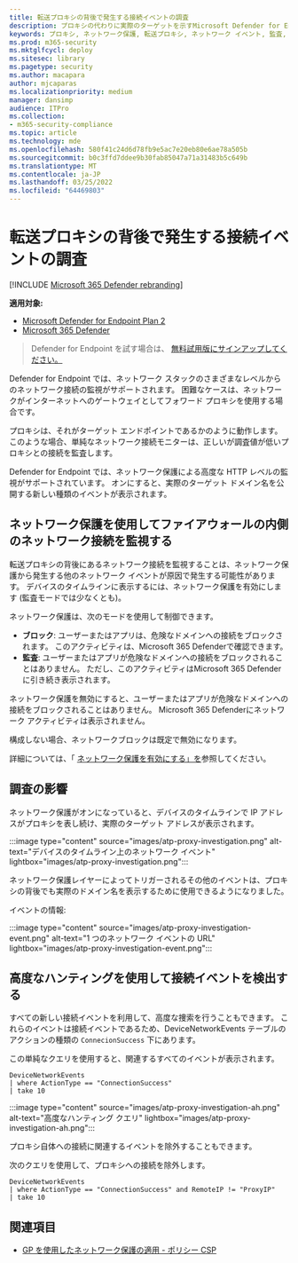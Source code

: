 ```yaml
---
title: 転送プロキシの背後で発生する接続イベントの調査
description: プロキシの代わりに実際のターゲットを示すMicrosoft Defender for Endpointのネットワーク保護を通じて高度な HTTP レベルの監視を使用する方法について説明します。
keywords: プロキシ, ネットワーク保護, 転送プロキシ, ネットワーク イベント, 監査, ブロック, ドメイン名, ドメイン
ms.prod: m365-security
ms.mktglfcycl: deploy
ms.sitesec: library
ms.pagetype: security
ms.author: macapara
author: mjcaparas
ms.localizationpriority: medium
manager: dansimp
audience: ITPro
ms.collection:
- m365-security-compliance
ms.topic: article
ms.technology: mde
ms.openlocfilehash: 580f41c24d6d78fb9e5ac7e20eb80e6ae78a505b
ms.sourcegitcommit: b0c3ffd7ddee9b30fab85047a71a31483b5c649b
ms.translationtype: MT
ms.contentlocale: ja-JP
ms.lasthandoff: 03/25/2022
ms.locfileid: "64469803"
---
```

# <a name="investigate-connection-events-that-occur-behind-forward-proxies"></a>転送プロキシの背後で発生する接続イベントの調査

[!INCLUDE [Microsoft 365 Defender rebranding](../../includes/microsoft-defender.md)]

**適用対象:**
- [Microsoft Defender for Endpoint Plan 2](https://go.microsoft.com/fwlink/p/?linkid=2154037)
- [Microsoft 365 Defender](https://go.microsoft.com/fwlink/?linkid=2118804)

> Defender for Endpoint を試す場合は、 [無料試用版にサインアップしてください。](https://signup.microsoft.com/create-account/signup?products=7f379fee-c4f9-4278-b0a1-e4c8c2fcdf7e&ru=https://aka.ms/MDEp2OpenTrial?ocid=docs-wdatp-investigatemachines-abovefoldlink)

Defender for Endpoint では、ネットワーク スタックのさまざまなレベルからのネットワーク接続の監視がサポートされます。 困難なケースは、ネットワークがインターネットへのゲートウェイとしてフォワード プロキシを使用する場合です。

プロキシは、それがターゲット エンドポイントであるかのように動作します。 このような場合、単純なネットワーク接続モニターは、正しいが調査値が低いプロキシとの接続を監査します。

Defender for Endpoint では、ネットワーク保護による高度な HTTP レベルの監視がサポートされています。 オンにすると、実際のターゲット ドメイン名を公開する新しい種類のイベントが表示されます。

## <a name="use-network-protection-to-monitor-network-connection-behind-a-firewall"></a>ネットワーク保護を使用してファイアウォールの内側のネットワーク接続を監視する

転送プロキシの背後にあるネットワーク接続を監視することは、ネットワーク保護から発生する他のネットワーク イベントが原因で発生する可能性があります。 デバイスのタイムラインに表示するには、ネットワーク保護を有効にします (監査モードでは少なくとも)。

ネットワーク保護は、次のモードを使用して制御できます。

- **ブロック**: ユーザーまたはアプリは、危険なドメインへの接続をブロックされます。 このアクティビティは、Microsoft 365 Defenderで確認できます。
- **監査**: ユーザーまたはアプリが危険なドメインへの接続をブロックされることはありません。 ただし、このアクティビティはMicrosoft 365 Defenderに引き続き表示されます。


ネットワーク保護を無効にすると、ユーザーまたはアプリが危険なドメインへの接続をブロックされることはありません。 Microsoft 365 Defenderにネットワーク アクティビティは表示されません。

構成しない場合、ネットワークブロックは既定で無効になります。

詳細については、「 [ネットワーク保護を有効にする」を](enable-network-protection.md)参照してください。

## <a name="investigation-impact"></a>調査の影響

ネットワーク保護がオンになっていると、デバイスのタイムラインで IP アドレスがプロキシを表し続け、実際のターゲット アドレスが表示されます。

:::image type="content" source="images/atp-proxy-investigation.png" alt-text="デバイスのタイムライン上のネットワーク イベント" lightbox="images/atp-proxy-investigation.png":::

ネットワーク保護レイヤーによってトリガーされるその他のイベントは、プロキシの背後でも実際のドメイン名を表示するために使用できるようになりました。

イベントの情報:

:::image type="content" source="images/atp-proxy-investigation-event.png" alt-text="1 つのネットワーク イベントの URL" lightbox="images/atp-proxy-investigation-event.png":::

## <a name="hunt-for-connection-events-using-advanced-hunting"></a>高度なハンティングを使用して接続イベントを検出する

すべての新しい接続イベントを利用して、高度な捜索を行うこともできます。 これらのイベントは接続イベントであるため、DeviceNetworkEvents テーブルのアクションの種類の `ConnecionSuccess` 下にあります。

この単純なクエリを使用すると、関連するすべてのイベントが表示されます。

```console
DeviceNetworkEvents
| where ActionType == "ConnectionSuccess"
| take 10
```

:::image type="content" source="images/atp-proxy-investigation-ah.png" alt-text="高度なハンティング クエリ" lightbox="images/atp-proxy-investigation-ah.png":::

プロキシ自体への接続に関連するイベントを除外することもできます。

次のクエリを使用して、プロキシへの接続を除外します。

```console
DeviceNetworkEvents
| where ActionType == "ConnectionSuccess" and RemoteIP != "ProxyIP"
| take 10
```

## <a name="related-topics"></a>関連項目

- [GP を使用したネットワーク保護の適用 - ポリシー CSP](/windows/client-management/mdm/policy-csp-defender#defender-enablenetworkprotection)
